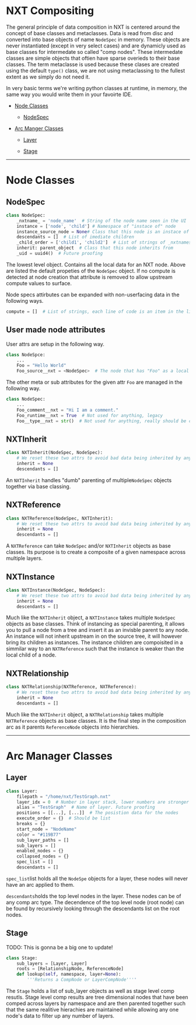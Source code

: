 # NXT Compositing

The general principle of data composition in NXT is centered around the concept of base classes and metaclasses. Data is read from disc and converted into base objects of name `NodeSpec` in memory. These objects are never instantiated (except in very select cases) and are dynamicly used as base classes for intermedate so called "comp nodes". These intermedate classes are simple objects that oftien have sparse overieds to their base classes. The term metaclasse is used because these clases are created using the default `type()` class, we are not using metaclassing to the fullest extent as we simply do not need it. 

In very basic terms we're writing python classes at runtime, in memory, the same way you would write them in your favoirte IDE.

- [Node Classes](#node-classes)
  
  - [NodeSpec](#nodespec)

- [Arc Manger Classes](#arc-manager-classes)
  
  - [Layer](#layer)
  
  - [Stage](#stage)

---

# Node Classes

## NodeSpec

```python
class NodeSpec:
    _nxtname_ = 'node_name'  # String of the node name seen in the UI
    instance = ['node', 'child'] # Namespace of "instace of" node
    instance_source_node = None# Class that this node is an instace of
    descendants = []  # List of imediate children
    _child_order = ['child1', 'child2']  # List of strings of _nxtnames_ of children
    inherit: parent_object  # Class that this node inherits from
    _uid = uuid4()  # Future proofing
```

The lowest level object. Contains all the local data for an NXT node. Above are listed the default propeties of the `NodeSpec` object. If no compute is detected at node creation that attribute is removed to allow upstream compute values to surface.

Node specs attirbutes can be expanded with non-userfacing data in the following ways.

```python
compute = []  # List of strings, each line of code is an item in the list.
```

## User made node attributes

User attrs are setup in the following way.

```python
class NodeSpce:
    ...
    Foo = "Hello World"
    Foo_source__nxt = <NodeSpec>  # The node that has "Foo" as a local attr
```

The other meta or sub attributes for the given attr `Foo` are managed in the following way.

```python
class NodeSpec:
    ...
    Foo_comment__nxt = "Hi I am a comment."
    Foo_runtime__nxt = True  # Not used for anything, legacy
    Foo__type__nxt = str()  # Not used for anything, really should be called a hint since forcing typed attrs isn't very pythonic
```

## NXTInherit

```python
class NXTInherit(NodeSpec, NodeSpec):
    # We reset these two attrs to avoid bad data being inherited by any children nodes
    inherit = None
    descendants = []
```

An `NXTInherit` handles "dumb" parenting of multiple`NodeSpec` objects together via base classing.

## NXTReference

```python
class NXTReference(NodeSpec, NXTInherit):
    # We reset these two attrs to avoid bad data being inherited by any children nodes
    inherit = None
    descendants = []
```

A `NXTReference` can take `NodeSpec` and/or `NXTInherit` objects as base classes. Its purpose is to create a composite of a given namespace across multiple layers.

## NXTInstance

```python
class NXTInstance(NodeSpec, NodeSpec):
    # We reset these two attrs to avoid bad data being inherited by any     children nodes
    inherit = None
    descendants = []
```

Much like the `NXTInherit` object, a `NXTInstance` takes multiple `NodeSpec` objects as base classes. Think of instancing as special parenting, it allows you to pull a node from a tree and insert it as an invisble parent to any node. An instance will not inherit upstream in on the source tree, it will however bring its children as instances. The instance children are compoisited in a simmilar way to an `NXTReference` such that the instance is weaker than the local child of a node.

## NXTRelationship

```python
class NXTRelationship(NXTReference, NXTReference):
    # We reset these two attrs to avoid bad data being inherited by any children nodes
    inherit = None
    descendants = []
```

Much like the `NXTInherit` object, a `NXTRelationship` takes multiple `NXTReference` objects as base classes. It is the final step in the composition arc as it parents `ReferenceNode` objects into hierarchies.

---

# Arc Manager Classes

## Layer

```python
class Layer:
    filepath = "/home/nxt/TestGraph.nxt"
    layer_idx = 0  # Number in layer stack, lower numbers are stronger
    alias = "TestGraph"  # Name of layer. Future proofing
    positions = [[...], [...]]  # The posistion data for the nodes
    execute_order = {}  # Should be list
    breaks = {}
    start_node = "NodeName"
    color = "#119B77"
    sub_layer_paths = []
    sub_layers = []
    enabled_nodes = {}
    collapsed_nodes = {}
    spec_list = []
    descendants = []
```

`spec_list`list holds all the `NodeSpe` objects for a layer, these nodes will never have an arc applied to them.

`descendants`holds the top level nodes in the layer. These nodes can be of any comp arc type. The decendence of the top level node (root node) can be found by recursively looking through the descendants list on the root nodes.

## Stage

TODO: This is gonna be a big one to update!

```python
class Stage:
    sub_layers = [Layer, Layer]
    roots = [RelationshipNode, ReferenceNode]
    def lookup(self, namespace, layer=None):
        '''Returns a CompNode or LayerCompNode''''
```

The `Stage` holds a list of sub_layer objects as well as stage level comp resutls. Stage level comp results are tree dimensional nodes that have been comped across layers by namespace and are then parented together such that the same realitive hierachies are maintained while allowing any one node's data to filter up any number of layers.
